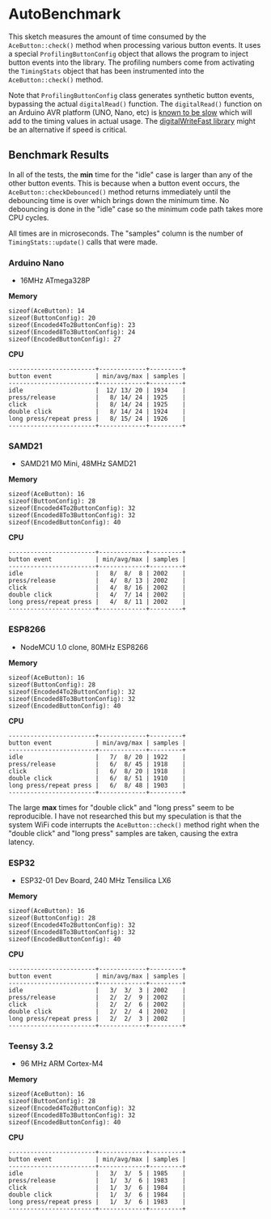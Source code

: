 # AutoBenchmark

This sketch measures the amount of time consumed by the `AceButton::check()`
method when processing various button events. It uses a special
`ProfilingButtonConfig` object that allows the program to inject button events
into the library. The profiling numbers come from activating the `TimingStats`
object that has been instrumented into the `AceButton::check()` method.

Note that `ProfilingButtonConfig` class generates synthetic button events,
bypassing the actual `digitalRead()` function. The `digitalRead()` function on
an Arduino AVR platform (UNO, Nano, etc) is
[known to be slow](https://forum.arduino.cc/index.php?topic=337578)
which will add to the timing values in actual usage.
The [digitalWriteFast library](https://github.com/NicksonYap/digitalWriteFast)
might be an alternative if speed is critical.

## Benchmark Results

In all of the tests, the **min** time for the "idle" case is larger than any of
the other button events. This is because when a button event occurs, the
`AceButton::checkDebounced()` method returns immediately until the debouncing
time is over which brings down the minimum time. No debouncing is done in the
"idle" case so the minimum code path takes more CPU cycles.

All times are in microseconds. The "samples" column is the number of
`TimingStats::update()` calls that were made.

### Arduino Nano

* 16MHz ATmega328P

**Memory**
```
sizeof(AceButton): 14
sizeof(ButtonConfig): 20
sizeof(Encoded4To2ButtonConfig): 23
sizeof(Encoded8To3ButtonConfig): 24
sizeof(EncodedButtonConfig): 27
```

**CPU**
```
------------------------+-------------+---------+
button event            | min/avg/max | samples |
------------------------+-------------+---------+
idle                    |  12/ 13/ 20 | 1934    |
press/release           |   8/ 14/ 24 | 1925    |
click                   |   8/ 14/ 24 | 1925    |
double click            |   8/ 14/ 24 | 1924    |
long press/repeat press |   8/ 15/ 24 | 1926    |
------------------------+-------------+---------+
```

### SAMD21

* SAMD21 M0 Mini, 48MHz SAMD21

**Memory**
```
sizeof(AceButton): 16
sizeof(ButtonConfig): 28
sizeof(Encoded4To2ButtonConfig): 32
sizeof(Encoded8To3ButtonConfig): 32
sizeof(EncodedButtonConfig): 40
```

**CPU**
```
------------------------+-------------+---------+
button event            | min/avg/max | samples |
------------------------+-------------+---------+
idle                    |   8/  8/  8 | 2002    |
press/release           |   4/  8/ 13 | 2002    |
click                   |   4/  8/ 16 | 2002    |
double click            |   4/  7/ 14 | 2002    |
long press/repeat press |   4/  8/ 11 | 2002    |
------------------------+-------------+---------+
```

### ESP8266

* NodeMCU 1.0 clone, 80MHz ESP8266

**Memory**
```
sizeof(AceButton): 16
sizeof(ButtonConfig): 28
sizeof(Encoded4To2ButtonConfig): 32
sizeof(Encoded8To3ButtonConfig): 32
sizeof(EncodedButtonConfig): 40
```

**CPU**

```
------------------------+-------------+---------+
button event            | min/avg/max | samples |
------------------------+-------------+---------+
idle                    |   7/  8/ 20 | 1922    |
press/release           |   6/  8/ 45 | 1918    |
click                   |   6/  8/ 20 | 1918    |
double click            |   6/  8/ 51 | 1910    |
long press/repeat press |   6/  8/ 48 | 1903    |
------------------------+-------------+---------+
```

The large **max** times for "double click" and "long press" seem to be
reproducible. I have not researched this but my speculation is that the system
WiFi code interrupts the `AceButton::check()` method right when the "double
click" and "long press" samples are taken, causing the extra latency.

### ESP32

* ESP32-01 Dev Board, 240 MHz Tensilica LX6

**Memory**
```
sizeof(AceButton): 16
sizeof(ButtonConfig): 28
sizeof(Encoded4To2ButtonConfig): 32
sizeof(Encoded8To3ButtonConfig): 32
sizeof(EncodedButtonConfig): 40
```

**CPU**
```
------------------------+-------------+---------+
button event            | min/avg/max | samples |
------------------------+-------------+---------+
idle                    |   3/  3/  3 | 2002    |
press/release           |   2/  2/  9 | 2002    |
click                   |   2/  2/  6 | 2002    |
double click            |   2/  2/  4 | 2002    |
long press/repeat press |   2/  2/  3 | 2002    |
------------------------+-------------+---------+
```

### Teensy 3.2

* 96 MHz ARM Cortex-M4

**Memory**
```
sizeof(AceButton): 16
sizeof(ButtonConfig): 28
sizeof(Encoded4To2ButtonConfig): 32
sizeof(Encoded8To3ButtonConfig): 32
sizeof(EncodedButtonConfig): 40
```

**CPU**
```
------------------------+-------------+---------+
button event            | min/avg/max | samples |
------------------------+-------------+---------+
idle                    |   3/  3/  5 | 1985    |
press/release           |   1/  3/  6 | 1983    |
click                   |   1/  3/  6 | 1984    |
double click            |   1/  3/  6 | 1984    |
long press/repeat press |   1/  3/  6 | 1983    |
------------------------+-------------+---------+
```
